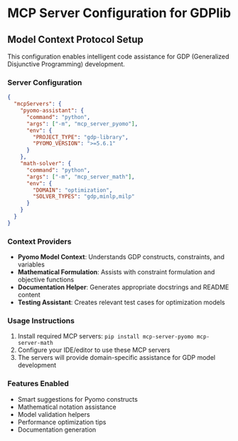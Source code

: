 # MCP Server Configuration for GDPlib

## Model Context Protocol Setup
This configuration enables intelligent code assistance for GDP (Generalized Disjunctive Programming) development.

### Server Configuration
```json
{
  "mcpServers": {
    "pyomo-assistant": {
      "command": "python",
      "args": ["-m", "mcp_server_pyomo"],
      "env": {
        "PROJECT_TYPE": "gdp-library",
        "PYOMO_VERSION": ">=5.6.1"
      }
    },
    "math-solver": {
      "command": "python", 
      "args": ["-m", "mcp_server_math"],
      "env": {
        "DOMAIN": "optimization",
        "SOLVER_TYPES": "gdp,minlp,milp"
      }
    }
  }
}
```

### Context Providers
- **Pyomo Model Context**: Understands GDP constructs, constraints, and variables
- **Mathematical Formulation**: Assists with constraint formulation and objective functions
- **Documentation Helper**: Generates appropriate docstrings and README content
- **Testing Assistant**: Creates relevant test cases for optimization models

### Usage Instructions
1. Install required MCP servers: `pip install mcp-server-pyomo mcp-server-math`
2. Configure your IDE/editor to use these MCP servers
3. The servers will provide domain-specific assistance for GDP model development

### Features Enabled
- Smart suggestions for Pyomo constructs
- Mathematical notation assistance
- Model validation helpers
- Performance optimization tips
- Documentation generation